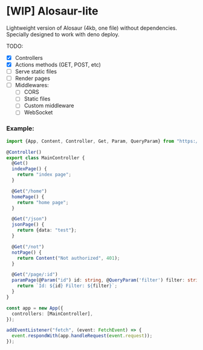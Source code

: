 # [WIP] Alosaur-lite

Lightweight version of Alosaur (4kb, one file) without dependencies. Specially designed to work with deno deploy.

TODO:

- [x] Controllers
- [x] Actions methods (GET, POST, etc)
- [ ] Serve static files
- [ ] Render pages
- [ ] Middlewares:
  - [ ] CORS
  - [ ] Static files
  - [ ] Custom middleware
  - [ ] WebSocket
  
### Example:

```ts
import {App, Content, Controller, Get, Param, QueryParam} from "https://raw.githubusercontent.com/alosaur/alosaur-lite/master/dist/mod.js";

@Controller()
export class MainController {
  @Get()
  indexPage() {
    return "index page";
  }

  @Get("/home")
  homePage() {
    return "home page";
  }

  @Get("/json")
  jsonPage() {
    return {data: "test"};
  }

  @Get("/not")
  notPage() {
    return Content("Not authorized", 401);
  }

  @Get("/page/:id")
  paramPage(@Param("id") id: string, @QueryParam('filter') filter: string) {
    return `Id: ${id} Filter: ${filter}`;
  }
}

const app = new App({
  controllers: [MainController],
});

addEventListener("fetch", (event: FetchEvent) => {
  event.respondWith(app.handleRequest(event.request));
});


```
